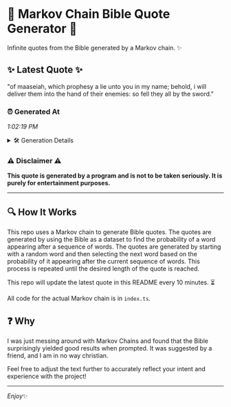 # 📖 Markov Chain Bible Quote Generator 📖

Infinite quotes from the Bible generated by a Markov chain. ✨

## ✨ Latest Quote ✨
"of maaseiah, which prophesy a lie unto you in my name; behold, i will deliver them into the hand of their enemies: so fell they all by the sword."

### ⏰ Generated At
*1:02:19 PM*

<details>
    <summary>🛠️ Generation Details</summary>
    <p>
        <strong>🌱 Seed:</strong> of<br>
        <strong>🔄 Iterations:</strong> 28<br>
        <strong>📜 Context History:</strong><br>[ of ]: maaseiah,<br>[ of, maaseiah, ]: which<br>[ of, maaseiah,, which ]: prophesy<br>[ of, maaseiah,, which, prophesy ]: a<br>[ of, maaseiah,, which, prophesy, a ]: lie<br>[ of, maaseiah,, which, prophesy, a, lie ]: unto<br>[ maaseiah,, which, prophesy, a, lie, unto ]: you<br>[ which, prophesy, a, lie, unto, you ]: in<br>[ prophesy, a, lie, unto, you, in ]: my<br>[ a, lie, unto, you, in, my ]: name;<br>[ lie, unto, you, in, my, name; ]: behold,<br>[ unto, you, in, my, name;, behold, ]: i<br>[ you, in, my, name;, behold,, i ]: will<br>[ in, my, name;, behold,, i, will ]: deliver<br>[ my, name;, behold,, i, will, deliver ]: them<br>[ name;, behold,, i, will, deliver, them ]: into<br>[ behold,, i, will, deliver, them, into ]: the<br>[ i, will, deliver, them, into, the ]: hand<br>[ will, deliver, them, into, the, hand ]: of<br>[ deliver, them, into, the, hand, of ]: their<br>[ them, into, the, hand, of, their ]: enemies:<br>[ into, the, hand, of, their, enemies: ]: so<br>[ the, hand, of, their, enemies:, so ]: fell<br>[ hand, of, their, enemies:, so, fell ]: they<br>[ of, their, enemies:, so, fell, they ]: all<br>[ their, enemies:, so, fell, they, all ]: by<br>[ enemies:, so, fell, they, all, by ]: the<br>[ so, fell, they, all, by, the ]: sword.<br>
    </p>
</details>

### ⚠️ Disclaimer ⚠️
**This quote is generated by a program and is not to be taken seriously. It is purely for entertainment purposes.**

---

## 🔍 How It Works

This repo uses a Markov chain to generate Bible quotes. The quotes are generated by using the Bible as a dataset to find the probability of a word appearing after a sequence of words. The quotes are generated by starting with a random word and then selecting the next word based on the probability of it appearing after the current sequence of words. This process is repeated until the desired length of the quote is reached.

This repo will update the latest quote in this README every 10 minutes. ⏳

All code for the actual Markov chain is in `index.ts`.

## ❓ Why

I was just messing around with Markov Chains and found that the Bible surprisingly yielded good results when prompted. 
It was suggested by a friend, and I am in no way christian.

Feel free to adjust the text further to accurately reflect your intent and experience with the project!

---

*Enjoy*✨
